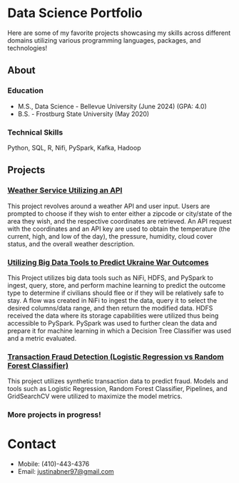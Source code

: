 # Data Science Portfolio
Here are some of my favorite projects showcasing my skills across different domains utilizing various programming languages, packages, and technologies!
## About
### Education
- M.S., Data Science - Bellevue University (June 2024) (GPA: 4.0)
- B.S. - Frostburg State University (May 2020)


### Technical Skills
Python, SQL, R, Nifi, PySpark, Kafka, Hadoop


## Projects
### [Weather Service Utilizing an API](https://github.com/JustinAbner/Weather_Service)
This project revolves around a weather API and user input. Users are prompted to choose if they wish to enter either a zipcode or city/state of the area they wish, and the respective coordinates are retrieved. An API request with the coordinates and an API key are used to obtain the temperature (the current, high, and low of the day), the pressure, humidity, cloud cover status, and the overall weather description.

### [Utilizing Big Data Tools to Predict Ukraine War Outcomes](https://github.com/JustinAbner/UkraineWar_and_BigDataTools)
This Project utilizes big data tools such as NiFi, HDFS, and PySpark to ingest, query, store, and perform machine learning to predict the outcome type to determine if civilians should flee or if they will be relatively safe to stay. A flow was created in NiFi to ingest the data, query it to select the desired columns/data range, and then return the modified data. HDFS received the data where its storage capabilities were utilized thus being accessible to PySpark. PySpark was used to further clean the data and prepare it for machine learning in which a Decision Tree Classifier was used and a metric evaluated.

### [Transaction Fraud Detection (Logistic Regression vs Random Forest Classifier)](https://github.com/JustinAbner/Transaction_Fraud_ML)
This project utilizes synthetic transaction data to predict fraud. Models and tools such as Logistic Regression, Random Forest Classifier, Pipelines, and GridSearchCV were utilized to maximize the model metrics.

### More projects in progress!

# Contact
- Mobile: (410)-443-4376
- Email: justinabner97@gmail.com
